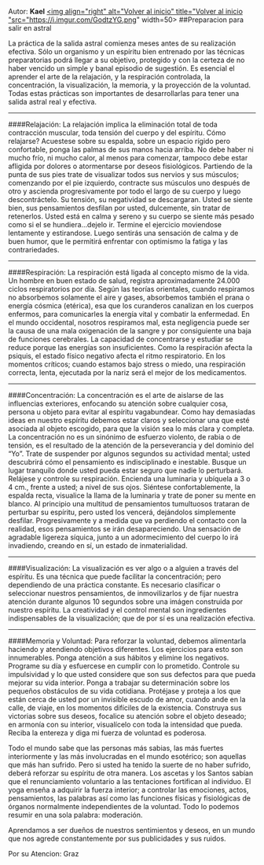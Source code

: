 Autor: **Kael**
<a href="https://github.com/Ocul-LB/Projecto-LB/wiki"><img align="right" alt="Volver al inicio" title="Volver al inicio "src="https://i.imgur.com/GodtzYG.png" width=50></a>
##Preparacion para salir en astral

La práctica de la salida astral comienza meses antes de su realización efectiva. Sólo un organismo y un espíritu bien entrenado por las técnicas preparatorias podrá llegar a su objetivo, protegido y con la certeza de no haber vencido un simple y banal episodio de sugestión. Es esencial el aprender el arte de la relajación, y la respiración controlada, la concentración, la visualización, la memoria, y la proyección de la voluntad. Todas estas prácticas son importantes de desarrollarlas para tener una salida astral real y efectiva.
<hr/>
####Relajación:
La relajación implica la eliminación total de toda contracción muscular, toda tensión del cuerpo y del espíritu. Cómo relajarse? Acuestese sobre su espalda, sobre un espacio rígido pero confortable, ponga las palmas de sus manos hacia arriba. No debe haber ni mucho frío, ni mucho calor, al menos para comenzar, tampoco debe estar afligida por dolores o atormentarse por deseos fisiológicos. Partiendo de la punta de sus pies trate de visualizar todos sus nervios y sus músculos; comenzando por el pie izquierdo, contracte sus músculos uno después de otro y ascienda progresivamente por todo el largo de su cuerpo y luego descontráctelo. Su tensión, su negatividad se descargaran. Usted se siente bien, sus pensamientos desfilan por usted, dulcemente, sin tratar de retenerlos. Usted está en calma y sereno y su cuerpo se siente más pesado como si el se hundiera…dejelo ir. Termine el ejercicio moviendose lentamente y estirandose. Luego sentirás una sensación de calma y de buen humor, que le permitirá enfrentar con optimismo la fatiga y las contrariedades.
<hr/>
####Respiración:
La respiración está ligada al concepto mismo de la vida. Un hombre en buen estado de salud, registra aproximadamente 24.000 ciclos respiratorios por día. Según las teorías orientales, cuando respiramos no absorbemos solamente el aire y gases, absorbemos también el prana o energía cósmica (etérica), esa que los curanderos canalizan en los cuerpos enfermos, para comunicarles la energía vital y combatir la enfermedad. En el mundo occidental, nosotros respiramos mal, esta negligencia puede ser la causa de una mala oxigenación de la sangre y por consiguiente una baja de funciones cerebrales. La capacidad de concentrarse y estudiar se reduce porque las energías son insuficientes. Como la respiración afecta la psiquis, el estado físico negativo afecta el ritmo respiratorio. En los momentos críticos; cuando estamos bajo stress o miedo, una respiración correcta, lenta, ejecutada por la nariz será el mejor de los medicamentos.
<hr/>
####Concentración:
La concentración es el arte de aislarse de las influencias exteriores, enfocando su atención sobre cualquier cosa, persona u objeto para evitar al espíritu vagabundear. Como hay demasiadas ideas en nuestro espíritu debemos estar claros y seleccionar una que esté asociada al objeto escogido, para que la visión sea lo más clara y completa. La concentración no es un sinónimo de esfuerzo violento, de rabia o de tensión, es el resultado de la atención de la perseverancia y del dominio del “Yo”. Trate de suspender por algunos segundos su actividad mental; usted descubrirá cómo el pensamiento es indisciplinado e inestable. Busque un lugar tranquilo donde usted pueda estar seguro que nadie lo perturbará. Relájese y controle su respiración. Encienda una luminaria y ubíquela a 3 o 4 cm., frente a usted; a nivel de sus ojos. Siéntese confortablemente, la espalda recta, visualice la llama de la luminaria y trate de poner su mente en blanco. Al principio una multitud de pensamientos tumultuosos trataran de perturbar su espíritu, pero usted los vencerá, dejándolos simplemente desfilar. Progresivamente y a medida que va perdiendo el contacto con la realidad, esos pensamientos se irán desapareciendo. Una sensación de agradable ligereza síquica, junto a un adormecimiento del cuerpo lo irá invadiendo, creando en sí, un estado de inmaterialidad.
<hr/>
####Visualización:
La visualización es ver algo o a alguien a través del espíritu. Es una técnica que puede facilitar la concentración; pero dependiendo de una práctica constante. Es necesario clasificar o seleccionar nuestros pensamientos, de inmovilizarlos y de fijar nuestra atención durante algunos 10 segundos sobre una imágen construida por nuestro espíritu. La creatividad y el control mental son ingredientes indispensables de la visualización; que de por sí es una realización efectiva.
<hr/>
####Memoria y Voluntad:
Para reforzar la voluntad, debemos alimentarla haciendo y atendiendo objetivos diferentes. Los ejercicios para esto son innumerables. Ponga atención a sus hábitos y elimine los negativos. Programe su día y esfuercese en cumplir con lo prometido. Controle su impulsividad y lo que usted considere que son sus defectos para que pueda mejorar su vida interior. Ponga a trabajar su determinación sobre los pequeños obstáculos de su vida cotidiana. Protéjase y proteja a los que están cerca de usted por un invisible escudo de amor, cuando ande en la calle, de viaje, en los momentos difíciles de la existencia. Construya sus victorias sobre sus deseos, focalice su atención sobre el objeto deseado; en armonía con su interior, visualícelo con toda la intensidad que pueda. Reciba la entereza y diga mi fuerza de voluntad es poderosa.

Todo el mundo sabe que las personas más sabias, las más fuertes interiormente y las más involucradas en el mundo esotérico; son aquellas que más han sufrido. Pero si usted ha tenido la suerte de no haber sufrido, deberá reforzar su espíritu de otra manera. Los ascetas y los Santos sabían que el renunciamiento voluntario a las tentaciones fortifican al individuo. El yoga enseña a adquirir la fuerza interior; a controlar las emociones, actos, pensamientos, las palabras así como las funciones físicas y fisiológicas de órganos normalmente independientes de la voluntad. Todo lo podemos resumir en una sola palabra: moderación.

Aprendamos a ser dueños de nuestros sentimientos y deseos, en un mundo que nos agrede constantemente por sus publicidades y sus ruidos.

Por su Atencion:
Graz
